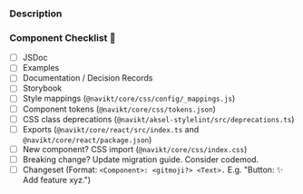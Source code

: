 ### Description

<!-- PR description/motivation, summary of changes, links to issue/slack discussion etc. -->

### Component Checklist 📝

- [ ] JSDoc
- [ ] Examples
- [ ] Documentation / Decision Records
- [ ] Storybook
- [ ] Style mappings (`@navikt/core/css/config/_mappings.js`)
- [ ] Component tokens (`@navikt/core/css/tokens.json`)
- [ ] CSS class deprecations (`@navikt/aksel-stylelint/src/deprecations.ts`)
- [ ] Exports (`@navikt/core/react/src/index.ts` and `@navikt/core/react/package.json`)
- [ ] New component? CSS import (`@navikt/core/css/index.css`)
- [ ] Breaking change? Update migration guide. Consider codemod.
- [ ] Changeset (Format: `<Component>: <gitmoji?> <Text>.` E.g. "Button: :sparkles: Add feature xyz.")
